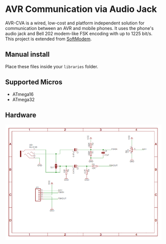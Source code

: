 # AVR Communication via Audio Jack
AVR-CVA is a wired, low-cost and platform independent solution for communication between an AVR and mobile phones. It uses the phone's audio jack and Bell 202 modem-like FSK encoding with up to 1225 bit/s. This project is extended from [SoftModem](https://github.com/arms22/SoftModem/).

## Manual install
Place these files inside your `libraries` folder.

## Supported Micros
- ATmega16
- ATmega32

## Hardware
![SoftModem](assets/schematic.png)